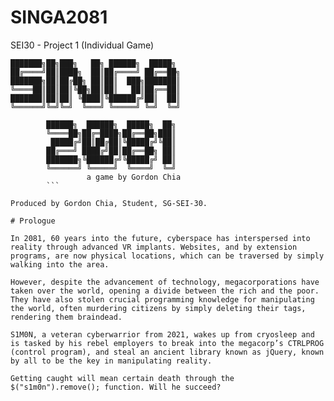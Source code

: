 # SINGA2081
SEI30 - Project 1 (Individual Game)

```
███████╗██╗███╗   ██╗ ██████╗  █████╗    
██╔════╝██║████╗  ██║██╔════╝ ██╔══██╗   
███████╗██║██╔██╗ ██║██║  ███╗███████║   
╚════██║██║██║╚██╗██║██║   ██║██╔══██║   
███████║██║██║ ╚████║╚██████╔╝██║  ██║   
╚══════╝╚═╝╚═╝  ╚═══╝ ╚═════╝ ╚═╝  ╚═╝   
                                         
        ██████╗  ██████╗  █████╗  ██╗    
        ╚════██╗██╔═████╗██╔══██╗███║    
         █████╔╝██║██╔██║╚█████╔╝╚██║    
        ██╔═══╝ ████╔╝██║██╔══██╗ ██║    
        ███████╗╚██████╔╝╚█████╔╝ ██║    
        ╚══════╝ ╚═════╝  ╚════╝  ╚═╝ 
                 a game by Gordon Chia
        ```

Produced by Gordon Chia, Student, SG-SEI-30.

# Prologue

In 2081, 60 years into the future, cyberspace has interspersed into reality through advanced VR implants. Websites, and by extension programs, are now physical locations, which can be traversed by simply walking into the area.

However, despite the advancement of technology, megacorporations have taken over the world, opening a divide between the rich and the poor. They have also stolen crucial programming knowledge for manipulating the world, often murdering citizens by simply deleting their tags, rendering them braindead.

S1M0N, a veteran cyberwarrior from 2021, wakes up from cryosleep and is tasked by his rebel employers to break into the megacorp’s CTRLPROG (control program), and steal an ancient library known as jQuery, known by all to be the key in manipulating reality.

Getting caught will mean certain death through the $("s1m0n").remove(); function. Will he succeed?


